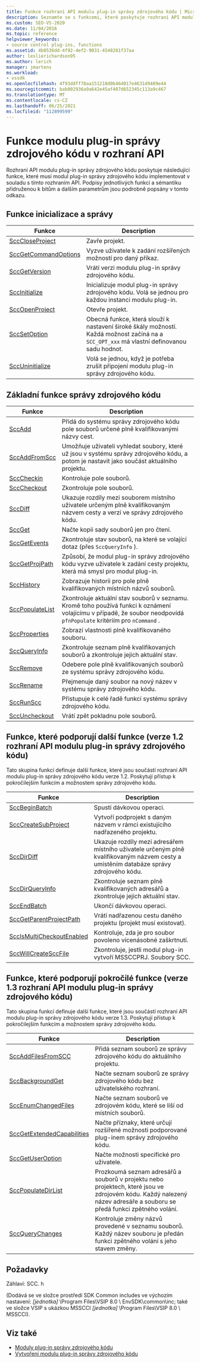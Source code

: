 ```yaml
---
title: Funkce rozhraní API modulu plug-in správy zdrojového kódu | Microsoft Docs
description: Seznamte se s funkcemi, které poskytuje rozhraní API modulu plug-in správy zdrojového kódu, které musí modul plug-in správy zdrojového kódu implementovat.
ms.custom: SEO-VS-2020
ms.date: 11/04/2016
ms.topic: reference
helpviewer_keywords:
- source control plug-ins, functions
ms.assetid: 4b0536dd-4f92-4ef2-9031-4548281f37aa
author: leslierichardson95
ms.author: lerich
manager: jmartens
ms.workload:
- vssdk
ms.openlocfilehash: 4f93ddff78aa151218d0b46d017e4631d9489e44
ms.sourcegitcommit: bab002936a9a642e45af407d652345c113a9c467
ms.translationtype: MT
ms.contentlocale: cs-CZ
ms.lasthandoff: 06/25/2021
ms.locfileid: "112899599"
---
```

# <a name="source-control-plug-in-api-functions"></a>Funkce modulu plug-in správy zdrojového kódu v rozhraní API
Rozhraní API modulu plug-in správy zdrojového kódu poskytuje následující funkce, které musí modul plug-in správy zdrojového kódu implementovat v souladu s tímto rozhraním API. Podpisy jednotlivých funkcí a sémantiku přidruženou k bitům a dalším parametrům jsou podrobně popsány v tomto odkazu.

## <a name="initialization-and-housekeeping-functions"></a>Funkce inicializace a správy

|Funkce|Description|
|--------------|-----------------|
|[SccCloseProject](../extensibility/scccloseproject-function.md)|Zavře projekt.|
|[SccGetCommandOptions](../extensibility/sccgetcommandoptions-function.md)|Vyzve uživatele k zadání rozšířených možností pro daný příkaz.|
|[SccGetVersion](../extensibility/sccgetversion-function.md)|Vrátí verzi modulu plug-in správy zdrojového kódu.|
|[SccInitialize](../extensibility/sccinitialize-function.md)|Inicializuje modul plug-in správy zdrojového kódu. Volá se jednou pro každou instanci modulu plug-in.|
|[SccOpenProject](../extensibility/sccopenproject-function.md)|Otevře projekt.|
|[SccSetOption](../extensibility/sccsetoption-function.md)|Obecná funkce, která slouží k nastavení široké škály možností. Každá možnost začíná na a `SCC_OPT_xxx` má vlastní definovanou sadu hodnot.|
|[SccUninitialize](../extensibility/sccuninitialize-function.md)|Volá se jednou, když je potřeba zrušit připojení modulu plug-in správy zdrojového kódu.|

## <a name="core-source-control-functions"></a>Základní funkce správy zdrojového kódu

|Funkce|Description|
|--------------|-----------------|
|[SccAdd](../extensibility/sccadd-function.md)|Přidá do systému správy zdrojového kódu pole souborů určené plně kvalifikovanými názvy cest.|
|[SccAddFromScc](../extensibility/sccaddfromscc-function.md)|Umožňuje uživateli vyhledat soubory, které už jsou v systému správy zdrojového kódu, a potom je nastavit jako součást aktuálního projektu.|
|[SccCheckin](../extensibility/scccheckin-function.md)|Kontroluje pole souborů.|
|[SccCheckout](../extensibility/scccheckout-function.md)|Zkontroluje pole souborů.|
|[SccDiff](../extensibility/sccdiff-function.md)|Ukazuje rozdíly mezi souborem místního uživatele určeným plně kvalifikovaným názvem cesty a verzí ve správy zdrojového kódu.|
|[SccGet](../extensibility/sccget-function.md)|Načte kopii sady souborů jen pro čtení.|
|[SccGetEvents](../extensibility/sccgetevents-function.md)|Zkontroluje stav souborů, na které se volající dotaz (přes `SccQueryInfo` ).|
|[SccGetProjPath](../extensibility/sccgetprojpath-function.md)|Způsobí, že modul plug-in správy zdrojového kódu vyzve uživatele k zadání cesty projektu, která má smysl pro modul plug-in.|
|[SccHistory](../extensibility/scchistory-function.md)|Zobrazuje historii pro pole plně kvalifikovaných místních názvů souborů.|
|[SccPopulateList](../extensibility/sccpopulatelist-function.md)|Zkontroluje aktuální stav souborů v seznamu. Kromě toho používá funkci k oznámení volajícímu v případě, že soubor neodpovídá `pfnPopulate` kritériím pro `nCommand` .|
|[SccProperties](../extensibility/sccproperties-function.md)|Zobrazí vlastnosti plně kvalifikovaného souboru.|
|[SccQueryInfo](../extensibility/sccqueryinfo-function.md)|Zkontroluje seznam plně kvalifikovaných souborů a zkontroluje jejich aktuální stav.|
|[SccRemove](../extensibility/sccremove-function.md)|Odebere pole plně kvalifikovaných souborů ze systému správy zdrojového kódu.|
|[SccRename](../extensibility/sccrename-function.md)|Přejmenuje daný soubor na nový název v systému správy zdrojového kódu.|
|[SccRunScc](../extensibility/sccrunscc-function.md)|Přistupuje k celé řadě funkcí systému správy zdrojového kódu.|
|[SccUncheckout](../extensibility/sccuncheckout-function.md)|Vrátí zpět pokladnu pole souborů.|

## <a name="functions-that-support-additional-capability-version-12-of-the-source-control-plug-in-api"></a>Funkce, které podporují další funkce (verze 1.2 rozhraní API modulu plug-in správy zdrojového kódu)
 Tato skupina funkcí definuje další funkce, které jsou součástí rozhraní API modulu plug-in správy zdrojového kódu verze 1.2. Poskytují přístup k pokročilejším funkcím a možnostem správy zdrojového kódu.

|Funkce|Description|
|--------------|-----------------|
|[SccBeginBatch](../extensibility/sccbeginbatch-function.md)|Spustí dávkovou operaci.|
|[SccCreateSubProject](../extensibility/scccreatesubproject-function.md)|Vytvoří podprojekt s daným názvem v rámci existujícího nadřazeného projektu.|
|[SccDirDiff](../extensibility/sccdirdiff-function.md)|Ukazuje rozdíly mezi adresářem místního uživatele určeným plně kvalifikovaným názvem cesty a umístěním databáze správy zdrojového kódu.|
|[SccDirQueryInfo](../extensibility/sccdirqueryinfo-function.md)|Zkontroluje seznam plně kvalifikovaných adresářů a zkontroluje jejich aktuální stav.|
|[SccEndBatch](../extensibility/sccendbatch-function.md)|Ukončí dávkovou operaci.|
|[SccGetParentProjectPath](../extensibility/sccgetparentprojectpath-function.md)|Vrátí nadřazenou cestu daného projektu (projekt musí existovat).|
|[SccIsMultiCheckoutEnabled](../extensibility/sccismulticheckoutenabled-function.md)|Kontroluje, zda je pro soubor povoleno vícenásobné zaškrtnutí.|
|[SccWillCreateSccFile](../extensibility/sccwillcreatesccfile-function.md)|Zkontroluje, jestli modul plug-in vytvoří MSSCCPRJ. Soubory SCC.|

## <a name="functions-that-support-advanced-capability-version-13-of-the-source-control-plug-in-api"></a>Funkce, které podporují pokročilé funkce (verze 1.3 rozhraní API modulu plug-in správy zdrojového kódu)
 Tato skupina funkcí definuje další funkce, které jsou součástí rozhraní API modulu plug-in správy zdrojového kódu verze 1.3. Poskytují přístup k pokročilejším funkcím a možnostem správy zdrojového kódu.

|Funkce|Description|
|--------------|-----------------|
|[SccAddFilesFromSCC](../extensibility/sccaddfilesfromscc-function.md)|Přidá seznam souborů ze správy zdrojového kódu do aktuálního projektu.|
|[SccBackgroundGet](../extensibility/sccbackgroundget-function.md)|Načte seznam souborů ze správy zdrojového kódu bez uživatelského rozhraní.|
|[SccEnumChangedFiles](../extensibility/sccenumchangedfiles-function.md)|Načte seznam souborů ve zdrojovém kódu, které se liší od místních souborů.|
|[SccGetExtendedCapabilities](../extensibility/sccgetextendedcapabilities-function.md)|Načte příznaky, které určují rozšířené možnosti podporované plug-inem správy zdrojového kódu.|
|[SccGetUserOption](../extensibility/sccgetuseroption-function.md)|Načte možnosti specifické pro uživatele.|
|[SccPopulateDirList](../extensibility/sccpopulatedirlist-function.md)|Prozkoumá seznam adresářů a souborů v projektu nebo projektech, které jsou ve zdrojovém kódu. Každý nalezený název adresáře a souboru se předá funkci zpětného volání.|
|[SccQueryChanges](../extensibility/sccquerychanges-function.md)|Kontroluje změny názvů provedené v seznamu souborů. Každý název souboru je předán funkci zpětného volání s jeho stavem změny.|

## <a name="requirements"></a>Požadavky
 Záhlaví: SCC. h

 (Dodává se ve složce prostředí SDK Common includes ve výchozím nastavení: *[jednotka]* \Program Files\VSIP 8.0 \ EnvSDK\common\inc; také ve složce VSIP s ukázkou MSSCCI *[jednotka]* \Program Files\VSIP 8.0 \ MSSCCI).

## <a name="see-also"></a>Viz také
- [Moduly plug-in správy zdrojového kódu](../extensibility/source-control-plug-ins.md)
- [Vytvoření modulu plug-in správy zdrojového kódu](../extensibility/internals/creating-a-source-control-plug-in.md)
